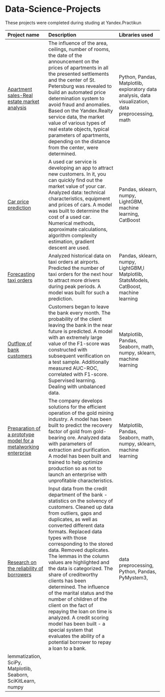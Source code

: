 # Data-Science-Projects

These projects were completed during studing at Yandex.Practikun


| Project name                    | Description                                    | Libraries used      |
| :-------------------------------------- | :------------------------------------------ |:-----------------------------|
|[Apartment sales-Real estate market analysis][1] | The influence of the area, ceilings, number of rooms, the date of the announcement on the prices of apartments in all the presented settlements and the center of St. Petersburg was revealed to build an automated price determination system to avoid fraud and anomalies. Based on the Yandex.Realty service data, the market value of various types of real estate objects, typical parameters of apartments, depending on the distance from the center, were determined. | Python, Pandas, Matplotlib, exploratory data analysis, data visualization, data preprocessing, math |
|[Car price prediction][2] | A used car service is developing an app to attract new customers. In it, you can quickly find out the market value of your car. Analyzed data: technical characteristics, equipment and prices of cars. A model was built to determine the cost of a used car. Numerical methods, approximate calculations, algorithm complexity estimation, gradient descent are used. | Pandas, sklearn, numpy, LightGBM, machine learning, CatBoost |
| [Forecasting taxi orders][3] | Analyzed historical data on taxi orders at airports. Predicted the number of taxi orders for the next hour to attract more drivers during peak periods. A model was built for such a prediction. | Pandas, sklearn, numpy, LightGBM,l Matplotlib, StatsModels, CatBoost, machine learning |
| [Outflow of bank customers][4] | Customers began to leave the bank every month. The probability of the client leaving the bank in the near future is predicted. A model with an extremely large value of the F1-score was constructed with subsequent verification on a test sample. Additionally measured AUC-ROC, correlated with F1-score. Supervised learning. Dealing with unbalanced data. | Matplotlib, Pandas, Seaborn, math, numpy, sklearn, machine learning |
| [Preparation of a prototype model for a metalworking enterprise][5] | The company develops solutions for the efficient operation of the gold mining industry. A model has been built to predict the recovery factor of gold from gold-bearing ore. Analyzed data with parameters of extraction and purification. A model has been built and trained to help optimize production so as not to launch an enterprise with unprofitable characteristics. | Matplotlib, Pandas, Seaborn, math, numpy, sklearn, machine learning |
| [Research on the reliability of borrowers][6] | Input data from the credit department of the bank - statistics on the solvency of customers. Cleaned up data from outliers, gaps and duplicates, as well as converted different data formats. Replaced data types with those corresponding to the stored data. Removed duplicates. The lemmas in the column values are highlighted and the data is categorized. The share of creditworthy clients has been determined. The influence of the marital status and the number of children of the client on the fact of repaying the loan on time is analyzed. A credit scoring model has been built - a special system that evaluates the ability of a potential borrower to repay a loan to a bank. | data preprocessing, Python, Pandas, PyMystem3, 
lemmatization, SciPy, Matplotlib, Seaborn, SciKitLearn, numpy |







[1]: https://github.com/AnnSheremet/Data-Science-Projects/tree/main/Apartment%20sales-Real%20estate%20market%20analysis
[2]: https://github.com/AnnSheremet/Data-Science-Projects/tree/main/Car%20price%20prediction
[3]: https://github.com/AnnSheremet/Data-Science-Projects/tree/main/Forecasting%20taxi%20orders
[4]: https://github.com/AnnSheremet/Data-Science-Projects/tree/main/Outflow%20of%20bank%20customers
[5]: https://github.com/AnnSheremet/Data-Science-Projects/tree/main/Preparation%20of%20a%20prototype%20model%20for%20a%20metalworking%20enterprise
[6]: https://github.com/AnnSheremet/Data-Science-Projects/tree/main/Research%20on%20the%20reliability%20of%20borrowers

